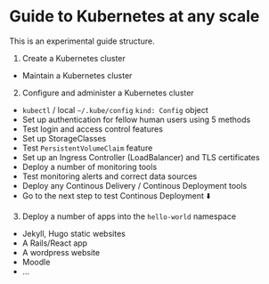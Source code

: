 # Guide to Kubernetes at any scale

This is an experimental guide structure.

1. Create a Kubernetes cluster
  * Maintain a Kubernetes cluster
2. Configure and administer a Kubernetes cluster
  * `kubectl` / local `~/.kube/config` `kind: Config` object
  * Set up authentication for fellow human users using 5 methods
  * Test login and access control features
  * Set up StorageClasses
  * Test `PersistentVolumeClaim` feature
  * Set up an Ingress Controller (LoadBalancer) and TLS certificates
  * Deploy a number of monitoring tools
  * Test monitoring alerts and correct data sources
  * Deploy any Continous Delivery / Continous Deployment tools
  * Go to the next step to test Continous Deployment ⬇️
3. Deploy a number of apps into the `hello-world` namespace
  * Jekyll, Hugo static websites
  * A Rails/React app
  * A wordpress website
  * Moodle
  * ...
